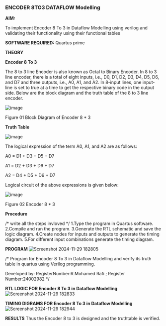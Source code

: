 ### ENCODER 8TO3 DATAFLOW Modelling

**AIM:**

To implement  Encoder 8 To 3 in Dataflow Modelling using verilog and validating their functionality using their functional tables

**SOFTWARE REQUIRED:** Quartus prime

**THEORY**

**Encoder 8 To 3**

The 8 to 3 line Encoder is also known as Octal to Binary Encoder. In 8 to 3 line encoder, there is a total of eight inputs, i.e., D0, D1, D2, D3, D4, D5, D6, and D7 and three outputs, i.e., A0, A1, and A2. In 8-input lines, one input-line is set to true at a time to get the respective binary code in the output side. Below are the block diagram and the truth table of the 8 to 3 line encoder.

![image](https://github.com/naavaneetha/ENCODER8TO3DATAFLOW/assets/154305477/0bc242c1-eb9e-4c47-afe5-30428470efc3)

Figure 01  Block Diagram of Encoder 8 * 3

**Truth Table**

![image](https://github.com/naavaneetha/ENCODER8TO3DATAFLOW/assets/154305477/35496b14-ae6e-4cd1-9abd-d6736b576575)

The logical expression of the term A0, A1, and A2 are as follows:

A0 = D1 + D3 + D5 + D7

A1 = D2 + D3 + D6 + D7

A2 = D4 + D5 + D6 + D7

Logical circuit of the above expressions is given below:

![image](https://github.com/naavaneetha/ENCODER8TO3DATAFLOW/assets/154305477/95acaee6-c873-4c75-89eb-ef09fb158053)

Figure 02  Encoder 8 * 3

**Procedure**

/* write all the steps invloved */ 1.Type the program in Quartus software. 2.Compile and run the program. 3.Generate
the RTL schematic and save the logic diagram. 4.Create nodes for inputs and outputs to
generate the timing diagram. 5.For different input combinations generate
the timing diagram. 

**PROGRAM**
![Screenshot 2024-11-29 182805](https://github.com/user-attachments/assets/4699353d-1de2-458c-b5dc-bbda7a7d77ef)

/* Program for Encoder 8 To 3 in Dataflow Modelling and verify its truth table in quartus using Verilog programming. 

Developed by: RegisterNumber:R.Mohamed Rafi ; Register Number:24002982
*/

**RTL LOGIC FOR Encoder 8 To 3 in Dataflow Modelling**
![Screenshot 2024-11-29 182833](https://github.com/user-attachments/assets/7ea25acd-e0ba-4b15-8936-fabcb0969a9e)

**TIMING DIGRAMS FOR Encoder 8 To 3 in Dataflow Modelling**
![Screenshot 2024-11-29 182944](https://github.com/user-attachments/assets/de7e58e7-7cca-4862-9781-741dfb97cc7c)

**RESULTS**
Thus the Encoder 8 to 3 is designed and the truthtable is verified.



